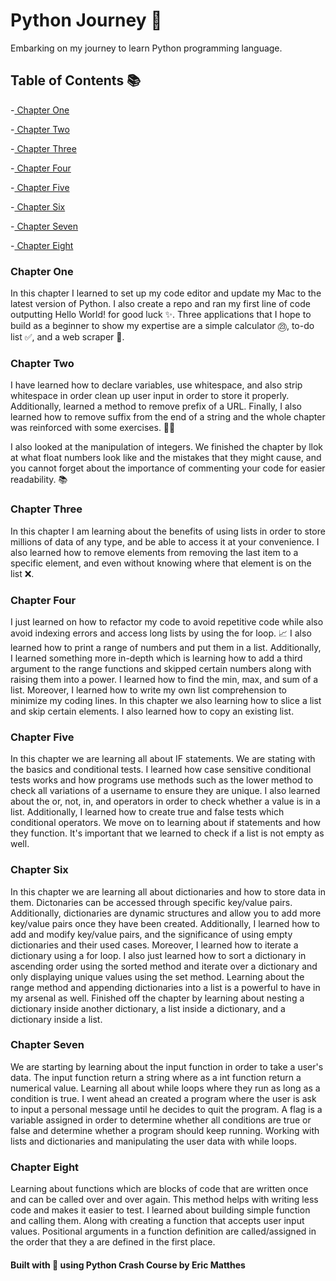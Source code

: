 # Python Journey 👾

Embarking on my journey to learn Python programming language.


## Table of Contents 📚

-[ Chapter One ](#chapter-one)

-[ Chapter Two ](#chapter-two)

-[ Chapter Three ](#chapter-three)

-[ Chapter Four ](#chapter-four)

-[ Chapter Five ](#chapter-five)

-[ Chapter Six ](#chapter-six)

-[ Chapter Seven ](#chapter-seven)

-[ Chapter Eight ](#chapter-eight)

### Chapter One

In this chapter I learned to set up my code editor and update my Mac to the latest version of Python. I also create a repo and ran my first line of code outputting Hello World! for good luck ✨. Three applications that I hope to build as a beginner to show my expertise are a simple calculator ㉓, to-do list ✅, and a web scraper 🧹.


### Chapter Two

I have learned how to declare variables, use whitespace, and also strip whitespace in order clean up user input in order to store it properly. Additionally, learned a method to remove prefix of a URL. Finally, I also learned how to remove suffix from the end of a string and the whole chapter was reinforced with some exercises. 💪🏼

I also looked at the manipulation of integers.  We finished the chapter by llok at what float numbers look like and the mistakes that they might cause, and you cannot forget about the importance of commenting your code for easier readability. 📚


### Chapter Three

In this chapter I am learning about the benefits of using lists in order to store millions of data of any type, and be able to access it at your convenience. I also learned how to remove elements from removing the last item to a specific element, and even without knowing where that element is on the list ❌. 

### Chapter Four

I just learned on how to refactor my code to avoid repetitive code while also avoid indexing errors and access long lists by using the for loop. 📈 I also learned how to print a range of numbers and put them in a list. Additionally, I learned something more in-depth which is learning how to add a third argument to the range functions and skipped certain numbers along with raising them into a power. I learned how to find the min, max, and sum of a list. Moreover, I learned how to write my own list comprehension to minimize my coding lines. In this chapter we also learning how to slice a list and skip certain elements. I also learned how to copy an existing list. 

### Chapter Five
In this chapter we are learning all about IF statements. We are stating with the basics and conditional tests. I learned how case sensitive conditional tests works and how programs use methods such as the lower method to check all variations of a username to ensure they are unique. I also learned about the or, not, in, and operators in order to check whether a value is in a list. Additionally, I learned how to create true and false tests which conditional operators. We move on to learning about if statements and how they function. It's important that we learned to check if a list is not empty as well. 

### Chapter Six

In this chapter we are learning all about dictionaries and how to store data in them. Dictonaries can be accessed through specific key/value pairs. Additionally, dictionaries are dynamic structures and allow you to add more key/value pairs once they have been created. Additionally, I learned how to add and modify key/value pairs, and the significance of using empty dictionaries and their used cases. Moreover, I learned how to iterate a dictionary using a for loop. I also just learned how to sort a dictionary in ascending order using the sorted method and iterate over a dictionary and only displaying unique values using the set method. Learning about the range method and appending dictionaries into a list is a powerful to have in my arsenal as well. Finished off the chapter by learning about nesting a dictionary inside another dictionary, a list inside a dictionary, and  a dictionary inside a list. 


### Chapter Seven

We are starting by learning about the input function in order to take a user's data. The input function return a string where as a int function return a numerical value. Learning all about while loops where they run as long as a condition is true. I went ahead an created a program where the user is ask to input a personal message until he decides to quit the program. A flag is a variable assigned in order to determine whether all conditions are true or false and determine whether a program should keep running. Working with lists and dictionaries and manipulating the user data with while loops.


### Chapter Eight
Learning about functions which are blocks of code that are written once and can be called over and over again. This method helps with writing less code and makes it easier to test. I learned about building simple function and calling them. Along with creating a function that accepts user input values. Positional arguments in a function definition are called/assigned in the order that they a are defined in the first place.  

#### Built with 💜 using Python Crash Course by Eric Matthes